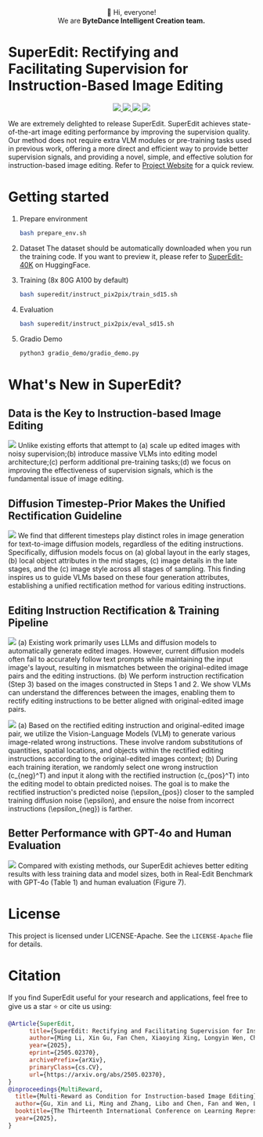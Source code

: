<div align="center">
 👋 Hi, everyone!
    <br>
    We are <b>ByteDance Intelligent Creation team.</b>
</div>


# SuperEdit: Rectifying and Facilitating Supervision for Instruction-Based Image Editing
<p align="center">
  <a href="https://liming-ai.github.io/SuperEdit">
    <img src="https://img.shields.io/badge/SuperEdit-Project Page-yellow">
  </a>
  <a href="https://arxiv.org/abs/2505.02370">
    <img src="https://img.shields.io/badge/SuperEdit-Tech Report-red">
  </a>
  <a href="https://huggingface.co/datasets/limingcv/SuperEdit-40K">
    <img src="https://img.shields.io/badge/%F0%9F%A4%97%20Data-SuperEdit--40K-red">
  <a href="./LICENSE-Apache">
    <img src="https://img.shields.io/badge/License-Apache-blue">
  </a>
</p>

We are extremely delighted to release SuperEdit. SuperEdit achieves state-of-the-art image editing performance by improving the supervision quality. Our method does not require extra VLM modules or pre-training tasks used in previous work, offering a more direct and efficient way to provide better supervision signals, and providing a novel, simple, and effective solution for instruction-based image editing. Refer to [Project Website](https://liming-ai.github.io/SuperEdit/) for a quick review.

# Getting started
1. Prepare environment
    ```bash
    bash prepare_env.sh
    ```
2. Dataset
The dataset should be automatically downloaded when you run the training code. If you want to preview it, please refer to [SuperEdit-40K](https://huggingface.co/datasets/limingcv/SuperEdit-40K) on HuggingFace.

3. Training (8x 80G A100 by default)
    ```bash
    bash superedit/instruct_pix2pix/train_sd15.sh
    ```
4. Evaluation
    ```bash
    bash superedit/instruct_pix2pix/eval_sd15.sh
    ```
5. Gradio Demo
    ```bash
    python3 gradio_demo/gradio_demo.py
    ```

# What's New in SuperEdit?
## Data is the Key to Instruction-based Image Editing
![](https://liming-ai.github.io/SuperEdit/static/images/motivation.png)
Unlike existing efforts that attempt to (a) scale up edited images with noisy supervision;(b) introduce massive VLMs into editing model architecture;(c) perform additional pre-training tasks;(d) we focus on improving the effectiveness of supervision signals, which is the fundamental issue of image editing.


## Diffusion Timestep-Prior Makes the Unified Rectification Guideline
![](https://liming-ai.github.io/SuperEdit/static/images/guideline.png)
We find that different timesteps play distinct roles in image generation for text-to-image diffusion models, regardless of the editing instructions. Specifically, diffusion models focus on (a) global layout in the early stages, (b) local object attributes in the mid stages, (c) image details in the late stages, and the (c) image style across all stages of sampling. This finding inspires us to guide VLMs based on these four generation attributes, establishing a unified rectification method for various editing instructions.

## Editing Instruction Rectification & Training Pipeline
![](https://liming-ai.github.io/SuperEdit/static/images/rectification.png)
(a) Existing work primarily uses LLMs and diffusion models to automatically generate edited images. However, current diffusion models often fail to accurately follow text prompts while maintaining the input image's layout, resulting in mismatches between the original-edited image pairs and the editing instructions. (b) We perform instruction rectification (Step 3) based on the images constructed in Steps 1 and 2. We show VLMs can understand the differences between the images, enabling them to rectify editing instructions to be better aligned with original-edited image pairs.

![](https://liming-ai.github.io/SuperEdit/static/images/training_pipeline.png)
(a) Based on the rectified editing instruction and original-edited image pair, we utilize the Vision-Language Models (VLM) to generate various image-related wrong instructions. These involve random substitutions of quantities, spatial locations, and objects within the rectified editing instructions according to the original-edited images context; (b) During each training iteration, we randomly select one wrong instruction \(c_{neg}^T\) and input it along with the rectified instruction \(c_{pos}^T\) into the editing model to obtain predicted noises. The goal is to make the rectified instruction's predicted noise \(\epsilon_{pos}\) closer to the sampled training diffusion noise \(\epsilon\), and ensure the noise from incorrect instructions \(\epsilon_{neg}\) is farther.

## Better Performance with GPT-4o and Human Evaluation
![](https://liming-ai.github.io/SuperEdit/static/images/comparison.png)
Compared with existing methods, our SuperEdit achieves better editing results with less training data and model sizes, both in Real-Edit Benchmark with GPT-4o (Table 1) and human evaluation (Figure 7).

# License
This project is licensed under LICENSE-Apache. See the `LICENSE-Apache` flie for details.

# Citation
If you find SuperEdit useful for your research and applications, feel free to give us a star ⭐ or cite us using:

```bibtex
@Article{SuperEdit,
      title={SuperEdit: Rectifying and Facilitating Supervision for Instruction-Based Image Editing},
      author={Ming Li, Xin Gu, Fan Chen, Xiaoying Xing, Longyin Wen, Chen Chen, Sijie Zhu},
      year={2025},
      eprint={2505.02370},
      archivePrefix={arXiv},
      primaryClass={cs.CV},
      url={https://arxiv.org/abs/2505.02370},
}
@inproceedings{MultiReward,
  title={Multi-Reward as Condition for Instruction-based Image Editing},
  author={Gu, Xin and Li, Ming and Zhang, Libo and Chen, Fan and Wen, Longyin and Luo, Tiejian and Zhu, Sijie},
  booktitle={The Thirteenth International Conference on Learning Representations}
  year={2025},
}
```